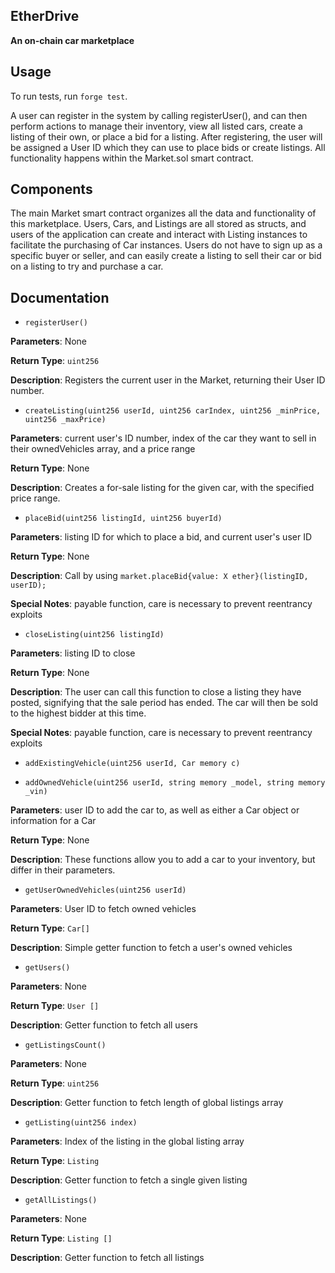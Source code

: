 ## EtherDrive

**An on-chain car marketplace**

## Usage
To run tests, run `forge test`. 

A user can register in the system by calling registerUser(), and can then perform actions to manage their inventory, view all listed cars, create a listing of their own, or place a bid for a listing. After registering, the user will be assigned a User ID which they can use to place bids or create listings. All functionality happens within the Market.sol smart contract. 

## Components
The main Market smart contract organizes all the data and functionality of this marketplace. Users, Cars, and Listings are all stored as structs, and users of the application can create and interact with Listing instances to facilitate the purchasing of Car instances. Users do not have to sign up as a specific buyer or seller, and can easily create a listing to sell their car or bid on a listing to try and purchase a car. 

## Documentation
- `registerUser()`

**Parameters**: None

**Return Type**: `uint256`

**Description**: Registers the current user in the Market, returning their User ID number. <br />

- `createListing(uint256 userId, uint256 carIndex, uint256 _minPrice, uint256 _maxPrice)`

**Parameters**: current user's ID number, index of the car they want to sell in their ownedVehicles array, and a price range

**Return Type**: None

**Description**: Creates a for-sale listing for the given car, with the specified price range. <br />

- `placeBid(uint256 listingId, uint256 buyerId)`

**Parameters**: listing ID for which to place a bid, and current user's user ID

**Return Type**: None

**Description**: Call by using `market.placeBid{value: X ether}(listingID, userID);`

**Special Notes**: payable function, care is necessary to prevent reentrancy exploits<br />


- `closeListing(uint256 listingId)`

**Parameters**: listing ID to close

**Return Type**: None

**Description**: The user can call this function to close a listing they have posted, signifying that the sale period has ended. The car will then be sold to the highest bidder at this time. 

**Special Notes**: payable function, care is necessary to prevent reentrancy exploits<br />


- `addExistingVehicle(uint256 userId, Car memory c)`

- `addOwnedVehicle(uint256 userId, string memory _model, string memory _vin)`

**Parameters**: user ID to add the car to, as well as either a Car object or information for a Car

**Return Type**: None

**Description**: These functions allow you to add a car to your inventory, but differ in their parameters. <br />


- `getUserOwnedVehicles(uint256 userId)`

**Parameters**: User ID to fetch owned vehicles

**Return Type**: `Car[]`

**Description**: Simple getter function to fetch a user's owned vehicles<br />


- `getUsers()`

**Parameters**: None

**Return Type**: `User []`

**Description**: Getter function to fetch all users<br />


- `getListingsCount()`

**Parameters**: None

**Return Type**: `uint256`

**Description**: Getter function to fetch length of global listings array <br />


- `getListing(uint256 index)`

**Parameters**: Index of the listing in the global listing array

**Return Type**: `Listing`

**Description**: Getter function to fetch a single given listing <br />


- `getAllListings()`

**Parameters**: None

**Return Type**: `Listing []`

**Description**: Getter function to fetch all listings


